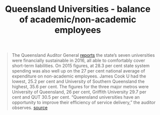 ﻿---
backlinks:
- title: Loose notes
  url: /sense/loose/loose.html
title: Queensland Universities - balance of academic/non-academic employees
---
> The Queensland Auditor General [reports](https://www.qao.qld.gov.au/sites/all/libraries/pdf.js/web/viewer.html?file=https%3A%2F%2Fwww.qao.qld.gov.au%2Fsites%2Fqao%2Ffiles%2Freports%2Funiversities_and_grammar_schools-2016_results_of_financial_audits_report_18-2016-17.pdf&utm_medium=email&utm_source=sendpress&utm_campaign) the state’s seven universities were financially sustainable in 2016, all able to comfortably cover short-term liabilities.
> On 2015 figures, at 28.3 per cent state system spending was also well up on the 27 per cent national average of expenditure on non-academic employees. James Cook U had the lowest, 25.2 per cent and University of Southern Queensland the highest, 35.6 per cent. The figures for the three major metros were University of Queensland, 26 per cent, Griffith University 29.7 per cent and QUT 30.5 per cent.  “Queensland universities have an opportunity to improve their efficiency of service delivery,” the auditor observes. [source](http://campusmorningmail.com.au/sendpress/email/?sid=NTIw&eid=NjkwNjk1&utm_medium=email&utm_source=sendpress&utm_campaign)